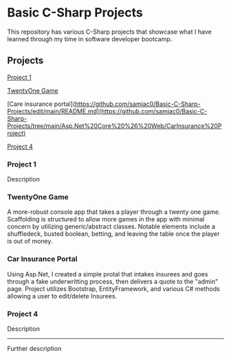 # Basic C-Sharp Projects
 
This repository has various C-Sharp projects that showcase what I have learned through my time in software developer bootcamp. 


## Projects

[Project 1](https://github.com/samjac0/Basic-C-Sharp-Projects/edit/main/README.md)

[TwentyOne Game](https://github.com/samjac0/Basic-C-Sharp-Projects/edit/main/README.md)

[Care insurance portal](https://github.com/samjac0/Basic-C-Sharp-Projects/edit/main/README.md](https://github.com/samjac0/Basic-C-Sharp-Projects/tree/main/Asp.Net%20Core%20%26%20Web/CarInsurance%20Project)

[Project 4](https://github.com/samjac0/Basic-C-Sharp-Projects/edit/main/README.md)


### Project 1
Description

### TwentyOne Game
A more-robust console app that takes a player through a twenty one game. Scaffolding is structured to allow more games in the app with minimal concern by utilizing generic/abstract classes. Notable elements include a shuffledeck, busted boolean, betting, and leaving the table once the player is out of money.

### Car Insurance Portal
Using Asp.Net, I created a simple protal that intakes insurees and goes through a fake underwritting process, then delivers a quote to the "admin" page. Project utilizes Bootstrap, EntityFramework, and various C# methods allowing a user to edit/delete Insurees. 

### Project 4
Description

________________________________________________
Further description
